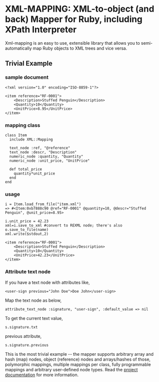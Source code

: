 # XML-MAPPING: XML-to-object (and back) Mapper for Ruby, including XPath Interpreter

Xml-mapping is an easy to use, extensible library that allows you to
semi-automatically map Ruby objects to XML trees and vice versa.


## Trivial Example

### sample document

    <?xml version="1.0" encoding="ISO-8859-1"?>

    <item reference="RF-0001">
        <Description>Stuffed Penguin</Description>
        <Quantity>10</Quantity>
        <UnitPrice>8.95</UnitPrice>
    </item>

### mapping class

    class Item
      include XML::Mapping

      text_node :ref, "@reference"
      text_node :descr, "Description"
      numeric_node :quantity, "Quantity"
      numeric_node :unit_price, "UnitPrice"

      def total_price
        quantity*unit_price
      end
    end


### usage

    i = Item.load_from_file("item.xml")
    => #<Item:0xb7888c90 @ref="RF-0001" @quantity=10, @descr="Stuffed Penguin", @unit_price=8.95>

    i.unit_price = 42.23
    xml=i.save_to_xml #convert to REXML node; there's also o.save_to_file(name)
    xml.write($stdout,2)

    <item reference="RF-0001">
        <Description>Stuffed Penguin</Description>
        <Quantity>10</Quantity>
        <UnitPrice>42.23</UnitPrice>
    </item>

### Attribute text node

If you have a text node with attributes like,

    <user-sign previous="John Doe">Doe John</user-sign>
   
Map the text node as below,

    attribute_text_node :signature, "user-sign", :default_value => nil
    
To get the current text value,

    s.signature.txt
    
previous attribute,

    s.signature.previous
    
  
    

This is the most trivial example -- the mapper supports arbitrary
array and hash (map) nodes, object (reference) nodes and arrays/hashes
of those, polymorphic mappings, multiple mappings per class, fully
programmable mappings and arbitrary user-defined node types. Read the
[project documentation](http://multi-io.github.io/xml-mapping/
"Project Page") for more information.
